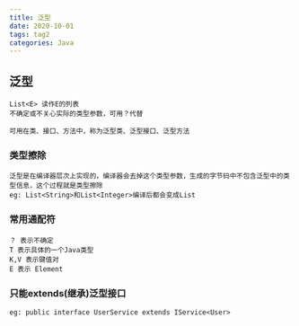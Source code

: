```yaml
---
title: 泛型
date: 2020-10-01
tags: tag2
categories: Java
---
```

## 泛型
```
List<E> 读作E的列表
不确定或不关心实际的类型参数，可用？代替

可用在类、接口、方法中，称为泛型类、泛型接口、泛型方法  
```
### 类型擦除
```
泛型是在编译器层次上实现的，编译器会去掉这个类型参数，生成的字节码中不包含泛型中的类型信息，这个过程就是类型擦除
eg: List<String>和List<Integer>编译后都会变成List
```
### 常用通配符
```
？ 表示不确定
T 表示具体的一个Java类型
K,V 表示键值对
E 表示 Element
```
### 只能extends(继承)泛型接口 
```
eg: public interface UserService extends IService<User>
```